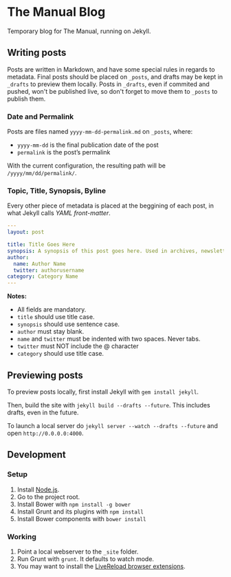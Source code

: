 # The Manual Blog

Temporary blog for The Manual, running on Jekyll.

## Writing posts

Posts are written in Markdown, and have some special rules in regards to metadata. Final posts should be placed on `_posts`, and drafts may be kept in `_drafts` to preview them locally. Posts in `_drafts`, even if commited and pushed, won't be published live, so don't forget to move them to `_posts` to publish them.

### Date and Permalink

Posts are files named `yyyy-mm-dd-permalink.md` on `_posts`, where:
  
* `yyyy-mm-dd` is the final publication date of the post
* `permalink` is the post’s permalink

With the current configuration, the resulting path will be `/yyyy/mm/dd/permalink/`.

### Topic, Title, Synopsis, Byline

Every other piece of metadata is placed at the beggining of each post, in what Jekyll calls *YAML front-matter*.

```yaml
---
layout: post

title: Title Goes Here
synopsis: A synopsis of this post goes here. Used in archives, newsletter, and social sharing.
author:
  name: Author Name
  twitter: authorusername
category: Category Name
---
```

**Notes:**

* All fields are mandatory.
* `title` should use title case.
* `synopsis` should use sentence case.
* `author` must stay blank.
* `name` and `twitter` must be indented with two spaces. Never tabs.
* `twitter` must NOT include the @ character
* `category` should use title case.

## Previewing posts

To preview posts locally, first install Jekyll with `gem install jekyll`.

Then, build the site with `jekyll build --drafts --future`. This includes drafts, even in the future.

To launch a local server do `jekyll server --watch --drafts --future` and open `http://0.0.0.0:4000`.

## Development

### Setup

1. Install [Node.js](http://nodejs.org/download/).
2. Go to the project root.
3. Install Bower with `npm install -g bower`
4. Install Grunt and its plugins with `npm install`
5. Install Bower components with `bower install`

### Working

1. Point a local webserver to the `_site` folder.
2. Run Grunt with `grunt`. It defaults to watch mode.
3. You may want to install the [LiveReload browser extensions](http://go.livereload.com/extensions).
